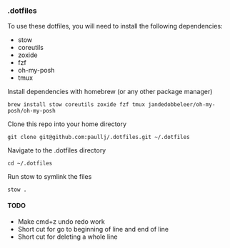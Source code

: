 ### .dotfiles

To use these dotfiles, you will need to install the following dependencies:

- stow
- coreutils
- zoxide
- fzf
- oh-my-posh
- tmux

Install dependencies with homebrew (or any other package manager)

```
brew install stow coreutils zoxide fzf tmux jandedobbeleer/oh-my-posh/oh-my-posh
```

Clone this repo into your home directory

```
git clone git@github.com:paullj/.dotfiles.git ~/.dotfiles
```

Navigate to the .dotfiles directory

```
cd ~/.dotfiles
```

Run stow to symlink the files

```
stow .
```

#### TODO

- Make cmd+z undo redo work
- Short cut for go to beginning of line and end of line
- Short cut for deleting a whole line
